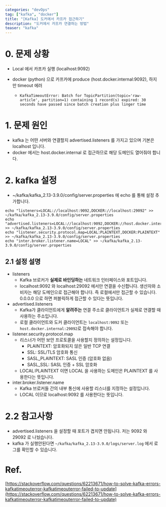 ```yaml
---
categories: "devOps"
tag: ["kafka", "docker"]
title: "[Kafka] 도커에서 카프카 접근하기"
description: "도커에서 카프카 연결하는 방법"
teaser: "kafka"
---
```


# 0. 문제 상황

- Local 에서 카프카 실행 (localhost:9092)

- docker (python) 으로 카프카에 produce (host.docker.internal:9092), 하지만 timeout 에러

  - ```
    KafkaTimeoutError: Batch for TopicPartition(topic='raw-article', partition=1) containing 1 record(s) expired: 30 seconds have passed since batch creation plus linger time
    ```

# 1. 문제 원인

- kafka 는 어떤 서버와 연결할지 advertised.listeners 를 가지고 있으며 기본은 localhost 입니다.
- docker 에서는 host.docker.internal 로 접근하므로 해당 도메인도 열어줘야 합니다.

# 2. kafka 설정

- ~/kafka/kafka_2.13-3.9.0/config/server.properties 에 echo 를 통해 설정 추가합니다.

```
echo "listeners=LOCAL://localhost:9092,DOCKER://localhost:29092" >> ~/kafka/kafka_2.13-3.9.0/config/server.properties
echo "advertised.listeners=LOCAL://localhost:9092,DOCKER://host.docker.internal:29092" >> ~/kafka/kafka_2.13-3.9.0/config/server.properties
echo "listener.security.protocol.map=LOCAL:PLAINTEXT,DOCKER:PLAINTEXT" >> ~/kafka/kafka_2.13-3.9.0/config/server.properties
echo "inter.broker.listener.name=LOCAL" >> ~/kafka/kafka_2.13-3.9.0/config/server.properties
```

## 2.1 설정 설명

- listeners
  - Kafka 브로커가 **실제로 바인딩하는** 네트워크 인터페이스와 포트입니다.
  - localhost:9092 와 localhost:29092 에서만 연결을 수신합니다. 생산자와 소비자는 해당 도메인으로 접근해야 합니다. 즉 로컬에서만 접근할 수 있습니다. 0.0.0.0 으로 하면 퍼블릭하게 접근할 수 있다는 뜻입니다.
- advertised.listeners 
  - Kafka가 클라이언트에게 **알려주는** 연결 주소로 클라이언트가 실제로 연결할 때 사용하는 주소입니다. 
  - 로컬 클라이언트와 도커 클라이언트는 `localhost:9092` 또는  `host.docker.internal:29092`로 접속해야 합니다.
- listener.security.protocol.map
  - 리스너가 어떤 보안 프로토콜을 사용할지 정의하는 설정입니다.
    - PLAINTEXT: 암호화되지 않은 일반 TCP 연결
    - SSL: SSL/TLS 암호화 통신
    - SASL_PLAINTEXT: SASL 인증 (암호화 없음)
    - SASL_SSL: SASL 인증 + SSL 암호화
  - LOCAL:PLAINTEXT  이면 LOCAL 을 사용하는 도메인은 PLAINTEXT 를 사용한다는 뜻입니다.
- inter.broker.listener.name
  - Kafka 브로커들 간의 내부 통신에 사용할 리스너를 지정하는 설정입니다.
  - LOCAL 이므로 localhost:9092 를 사용한다는 뜻입니다.

# 2.2 참고사항

- advertised.listeners 을 설정할 때 포트가 겹치면 안됩니다. 저는 9092 와 29092 로 나눴습니다.
- kafka 가 실행안된다면 `~/kafka/kafka_2.13-3.9.0/logs/server.log` 에서 로그를 확인할 수 있습니다.

# Ref.

[https://stackoverflow.com/questions/62213671/how-to-solve-kafka-errors-kafkatimeouterror-kafkatimeouterror-failed-to-update](https://stackoverflow.com/questions/62213671/how-to-solve-kafka-errors-kafkatimeouterror-kafkatimeouterror-failed-to-update)




